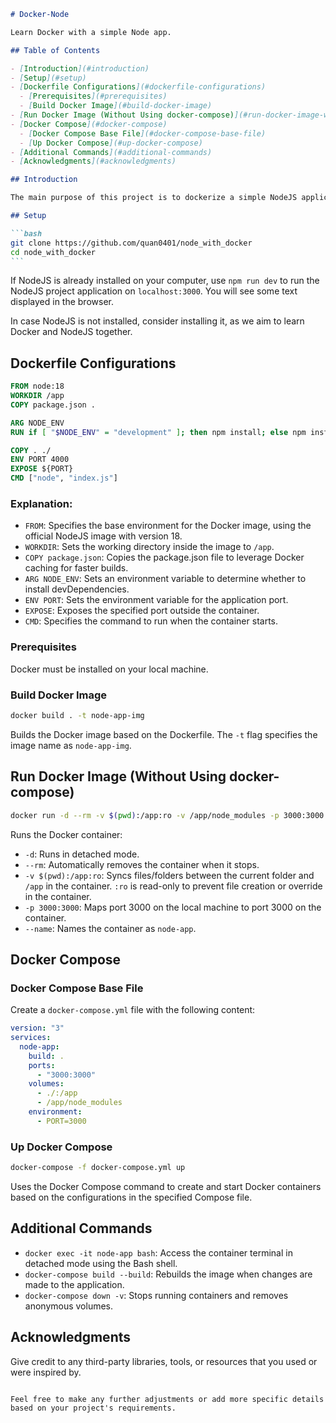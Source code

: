 ````markdown
# Docker-Node

Learn Docker with a simple Node app.

## Table of Contents

- [Introduction](#introduction)
- [Setup](#setup)
- [Dockerfile Configurations](#dockerfile-configurations)
  - [Prerequisites](#prerequisites)
  - [Build Docker Image](#build-docker-image)
- [Run Docker Image (Without Using docker-compose)](#run-docker-image-without-using-docker-compose)
- [Docker Compose](#docker-compose)
  - [Docker Compose Base File](#docker-compose-base-file)
  - [Up Docker Compose](#up-docker-compose)
- [Additional Commands](#additional-commands)
- [Acknowledgments](#acknowledgments)

## Introduction

The main purpose of this project is to dockerize a simple NodeJS application and establish a development/production workflow using Docker and NodeJS.

## Setup

```bash
git clone https://github.com/quan0401/node_with_docker
cd node_with_docker
```
````

If NodeJS is already installed on your computer, use `npm run dev` to run the NodeJS project application on `localhost:3000`. You will see some text displayed in the browser.

In case NodeJS is not installed, consider installing it, as we aim to learn Docker and NodeJS together.

## Dockerfile Configurations

```Dockerfile
FROM node:18
WORKDIR /app
COPY package.json .

ARG NODE_ENV
RUN if [ "$NODE_ENV" = "development" ]; then npm install; else npm install --only=production; fi

COPY . ./
ENV PORT 4000
EXPOSE ${PORT}
CMD ["node", "index.js"]
```

### Explanation:

- `FROM`: Specifies the base environment for the Docker image, using the official NodeJS image with version 18.
- `WORKDIR`: Sets the working directory inside the image to `/app`.
- `COPY package.json`: Copies the package.json file to leverage Docker caching for faster builds.
- `ARG NODE_ENV`: Sets an environment variable to determine whether to install devDependencies.
- `ENV PORT`: Sets the environment variable for the application port.
- `EXPOSE`: Exposes the specified port outside the container.
- `CMD`: Specifies the command to run when the container starts.

### Prerequisites

Docker must be installed on your local machine.

### Build Docker Image

```bash
docker build . -t node-app-img
```

Builds the Docker image based on the Dockerfile. The `-t` flag specifies the image name as `node-app-img`.

## Run Docker Image (Without Using docker-compose)

```bash
docker run -d --rm -v $(pwd):/app:ro -v /app/node_modules -p 3000:3000 --name node-app node-app-img
```

Runs the Docker container:

- `-d`: Runs in detached mode.
- `--rm`: Automatically removes the container when it stops.
- `-v $(pwd):/app:ro`: Syncs files/folders between the current folder and `/app` in the container. `:ro` is read-only to prevent file creation or override in the container.
- `-p 3000:3000`: Maps port 3000 on the local machine to port 3000 on the container.
- `--name`: Names the container as `node-app`.

## Docker Compose

### Docker Compose Base File

Create a `docker-compose.yml` file with the following content:

```yaml
version: "3"
services:
  node-app:
    build: .
    ports:
      - "3000:3000"
    volumes:
      - ./:/app
      - /app/node_modules
    environment:
      - PORT=3000
```

### Up Docker Compose

```bash
docker-compose -f docker-compose.yml up
```

Uses the Docker Compose command to create and start Docker containers based on the configurations in the specified Compose file.

## Additional Commands

- `docker exec -it node-app bash`: Access the container terminal in detached mode using the Bash shell.
- `docker-compose build --build`: Rebuilds the image when changes are made to the application.
- `docker-compose down -v`: Stops running containers and removes anonymous volumes.

## Acknowledgments

Give credit to any third-party libraries, tools, or resources that you used or were inspired by.

```

Feel free to make any further adjustments or add more specific details based on your project's requirements.
```
